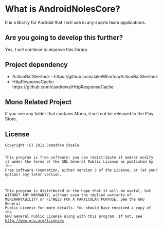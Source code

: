 <h1>What is AndroidNolesCore?</h1>
<p>It is a library for Android that I will use in any sports team applications.</p>

<h2>Are you going to develop this further?</h2>
<p>Yes, I will continue to improve this library.</p>

<h2>Project dependency</h2>
<ul>
   <li>ActionBarSherlock - https://github.com/JakeWharton/ActionBarSherlock</li>
   <li>HttpResponseCache - https://github.com/candrews/HttpResponseCache</li>
</ul>

<h2>Mono Related Project</h2>
<p>If you see any folder that contains Mono, it will not be released to the Play Store.</p>

<h2>License</h2>
<pre><code>Copyright (C) 2011 Jonathan Steele

This program is free software: you can redistribute it and/or modify
it under the terms of the GNU General Public License as published by
the Free Software Foundation, either version 3 of the License, or
(at your option) any later version.
 
This program is distributed in the hope that it will be useful,
but WITHOUT ANY WARRANTY; without even the implied warranty of
MERCHANTABILITY or FITNESS FOR A PARTICULAR PURPOSE.  See the
GNU General Public License for more details.
You should have received a copy of the GNU General Public License
along with this program.  If not, see <a href="http://www.gnu.org/licenses/" target="_blank">http://www.gnu.org/licenses</a></code></pre>